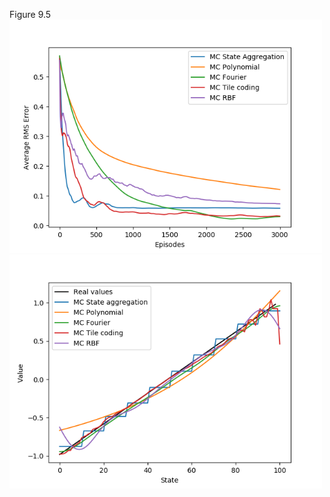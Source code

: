 Figure 9.5<br>
<img src="figures/Figure_9_5.png" width=500><br>
<img src="figures/Figure_9_5_2.png" width=500><br>

